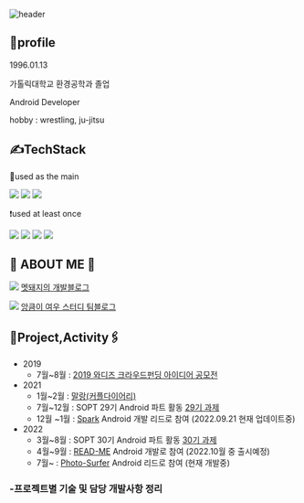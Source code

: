 
![header](https://capsule-render.vercel.app/api?type=cylinder&color=4cd137&height300&section=header&text=창환's%20GIT&fontSize=60)


🐷profile
-
1996.01.13

가톨릭대학교 환경공학과 졸업

Android Developer

hobby : wrestling, ju-jitsu

✍️TechStack
-
 📌used as the main
   
<img src="https://img.shields.io/badge/Android-3DDC84?style=for-the-badge&logo=Android&logoColor=white"> <img src="https://img.shields.io/badge/Kotlin-7F52FF?style=for-the-badge&logo=Kotlin&logoColor=white"> <img src="https://img.shields.io/badge/Java-40739e?style=for-the-badge&logo=&logoColor=white">

❗️used at least once

<img src="https://img.shields.io/badge/JavaScript-F7DF1E?style=for-the-badge&logo=JavaScript&logoColor=white"> <img src="https://img.shields.io/badge/Html-E34F26?style=for-the-badge&logo=HTML5&logoColor=white"> <img src="https://img.shields.io/badge/CSS-1572B6?style=for-the-badge&logo=CSS3&logoColor=white"> <img src="https://img.shields.io/badge/Vue-FC08D?style=for-the-badge&logo=Vue.js&logoColor=white">



🐗 ABOUT ME 🐗
-
<a href="https://mccoy-devloper.tistory.com/" target="_blank"><img src="https://img.shields.io/badge/Tistory Blog-000000?style=flat-square&logo=Tistory&logoColor=white"/></a> [멧돼지의 개발블로그](https://mccoy-devloper.tistory.com/)

<a href="https://caf-android.tistory.com/" target="_blank"><img src="https://img.shields.io/badge/Tistory Blog-7f8fa6?style=flat-square&logo=Tistory&logoColor=white"/></a> [앙큼이 여우 스터디 팀블로그](https://caf-android.tistory.com/)

📎Project,Activity🖇
-
-   2019
    -   7월~8월 :  [2019 와디즈 크라우드펀딩 아이디어 공모전](https://www.venturesquare.net/789592)
-   2021
    -   1월~2월 :  [말랑(커플다이어리)](https://github.com/tnvnfdla1214/Malang)
    -   7월~12월 : SOPT 29기 Android 파트 활동 [29기 과제](https://github.com/29th-WE-SOPT-Android-Part/Android-Changhwan)
    -   12월 ~1월 : [Spark](https://github.com/TeamSparker) Android 개발 리드로 참여 (2022.09.21 현재 업데이트중)
-   2022
    -   3월~8월 :  SOPT 30기 Android 파트 활동 [30기 과제](https://github.com/macbook-plz-30th-THE-SOPT-android-team4/30th-ChangHwan)
    -   4월~9월 :  [READ-ME](https://github.com/TEAM-README) Android 개발로 참여 (2022.10월 중 출시예정)
    -   7월~ :  [Photo-Surfer](https://github.com/TeamPhotoSurfer) Android 리드로 참여 (현재 개발중)
 
### -프로젝트별 기술 및 담당 개발사항 정리

